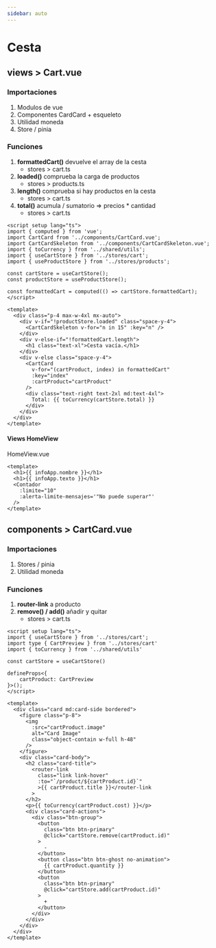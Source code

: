 ```yaml
---
sidebar: auto
---
```


# Cesta

## views > Cart.vue

### Importaciones
1. Modulos de vue
2. Componentes CardCard + esqueleto
3. Utilidad moneda
4. Store / pinia

### Funciones
1. **formattedCart()** devuelve el array de la cesta
    - stores > cart.ts
2. **loaded()** comprueba la carga de productos
    - stores > products.ts
3. **length()** comprueba si hay productos en la cesta
    - stores > cart.ts
4. **total()** acumula / sumatorio => precios * cantidad   
    - stores > cart.ts
```vue
<script setup lang="ts">
import { computed } from 'vue';
import CartCard from '../components/CartCard.vue';
import CartCardSkeleton from '../components/CartCardSkeleton.vue';
import { toCurrency } from '../shared/utils';
import { useCartStore } from '../stores/cart';
import { useProductStore } from '../stores/products';

const cartStore = useCartStore();
const productStore = useProductStore();

const formattedCart = computed(() => cartStore.formattedCart);
</script>

<template>
  <div class="p-4 max-w-4xl mx-auto">
    <div v-if="!productStore.loaded" class="space-y-4">
      <CartCardSkeleton v-for="n in 15" :key="n" />
    </div>
    <div v-else-if="!formattedCart.length">
      <h1 class="text-xl">Cesta vacía.</h1>
    </div>
    <div v-else class="space-y-4">
      <CartCard
        v-for="(cartProduct, index) in formattedCart"
        :key="index"
        :cartProduct="cartProduct"
      />
      <div class="text-right text-2xl md:text-4xl">
        Total: {{ toCurrency(cartStore.total) }}
      </div>
    </div>
  </div>
</template>
```
#### Views HomeView

HomeView.vue

```vue
<template>
  <h1>{{ infoApp.nombre }}</h1>
  <h1>{{ infoApp.texto }}</h1>
  <Contador
    :limite="10"
    :alerta-limite-mensajes='"No puede superar"'
  />
</template>
```

## components > CartCard.vue

### Importaciones
1. Stores / pinia
2. Utilidad moneda
### Funciones
1. **router-link** a producto
2. **remove() / add()** añadir y quitar
    - stores > cart.ts
```vue
<script setup lang="ts">
import { useCartStore } from '../stores/cart';
import type { CartPreview } from '../stores/cart'
import { toCurrency } from '../shared/utils'

const cartStore = useCartStore()

defineProps<{
    cartProduct: CartPreview
}>();
</script>

<template>
  <div class="card md:card-side bordered">
    <figure class="p-8">
      <img
        :src="cartProduct.image"
        alt="Card Image"
        class="object-contain w-full h-48"
      />
    </figure>
    <div class="card-body">
      <h2 class="card-title">
        <router-link
          class="link link-hover"
          :to="`/product/${cartProduct.id}`"
          >{{ cartProduct.title }}</router-link
        >
      </h2>
      <p>{{ toCurrency(cartProduct.cost) }}</p>
      <div class="card-actions">
        <div class="btn-group">
          <button
            class="btn btn-primary"
            @click="cartStore.remove(cartProduct.id)"
          >
            -
          </button>
          <button class="btn btn-ghost no-animation">
            {{ cartProduct.quantity }}
          </button>
          <button
            class="btn btn-primary"
            @click="cartStore.add(cartProduct.id)"
          >
            +
          </button>
        </div>
      </div>
    </div>
  </div>
</template>
```